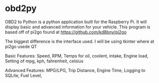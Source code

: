 obd2py
======

OBD2 to Python is a python application built for the Raspberry Pi. It will display basic and advanced information for your vehicle. This program is based off of pi2go found at https://github.com/kd8bny/pi2go

The biggest difference is the interface used. I will be using tkinter where at pi2go usede QT

Basic Features:
Speed,
RPM,
Temps for oil, coolent, intake,
Engine load,
Setting of mpg, kph, fahrenheit, celsius

Advanced Features:
MPG/LPG,
Trip Distance,
Engine Time,
Logging to SQLite,
Fuel Level,
